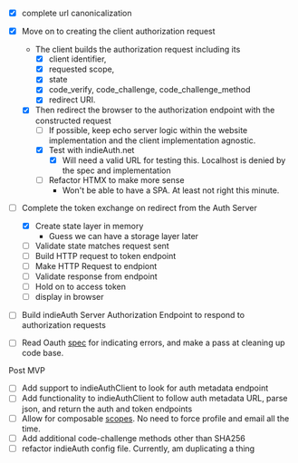   
- [x] complete url canonicalization
- [x] Move on to creating the client authorization request
  - The client builds the authorization request including its 
    - [x] client identifier, 
    - [x] requested scope, 
    - [x] state
    - [x] code_verify, code_challenge, code_challenge_method
    - [x] redirect URI.
  - [x] Then redirect the browser to the authorization endpoint with the constructed request
    - [ ] If possible, keep echo server logic within the website implementation and the client implementation agnostic.
    - [x] Test with indieAuth.net
      - [x] Will need a valid URL for testing this. Localhost is denied by the spec and implementation 
    - [ ] Refactor HTMX to make more sense 
      - Won't be able to have a SPA. At least not right this minute.
- [ ] Complete the token exchange on redirect from the Auth Server
  - [x] Create state layer in memory
    - Guess we can have a storage layer later
  - [ ] Validate state matches request sent
  - [ ] Build HTTP request to token endpoint
  - [ ] Make HTTP Request to endpiont
  - [ ] Validate response from endpoint
  - [ ] Hold on to access token
  - [ ] display in browser
- [ ] Build indieAuth Server Authorization Endpoint to respond to authorization requests
- [ ] Read Oauth [spec](https://datatracker.ietf.org/doc/html/rfc6749#section-4.1.2.1) for indicating errors, and make a pass at cleaning up code base.



Post MVP
- [ ] Add support to indieAuthClient to look for auth metadata endpoint
- [ ] Add functionality to indieAuthClient to follow auth metadata URL, parse json, and return the auth and token endpoints
- [ ] Allow for composable [scopes](https://indieauth.spec.indieweb.org/#profile-information-li-1). No need to force profile and email all the time.
- [ ] Add additional code-challenge methods other than SHA256
- [ ] refactor indieAuth config file. Currently, am duplicating a thing